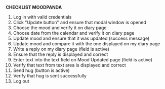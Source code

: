 **CHECKLIST MOODPANDA**

1. Log in with valid credentials
2. Click "Update button" and ensure that modal window is opened
3. Choose the mood and verify it on diary page
4. Choose date from the calendar and verify it on diary page
5. Update mood and ensure that it was updated (success message)
6. Update mood and compare it with the one displayed on my diary page
7. Write a reply on my diary page (field is active)
8. Ensure that the reply is displayed and correct
9. Enter text into the text field on Mood Updated page (field is active)
10. Verify that text from text area is displayed and correct
11. Send hug (button is active)
12. Verify that hug is sent successfully
13. Log out
